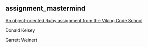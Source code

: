 ## assignment_mastermind

[An object-oriented Ruby assignment from the Viking Code School](http://www.vikingcodeschool.com)

Donald Kelsey

Garrett Weinert